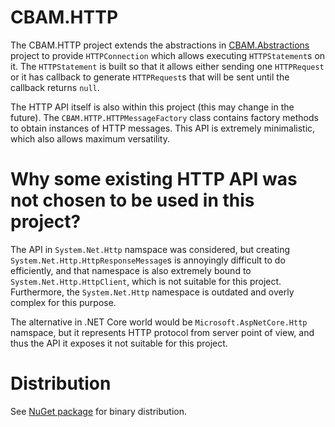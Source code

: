 # CBAM.HTTP

The CBAM.HTTP project extends the abstractions in [CBAM.Abstractions](../CBAM.Abstractions) project to provide `HTTPConnection` which allows executing `HTTPStatement`s on it.
The `HTTPStatement` is built so that it allows either sending one `HTTPRequest` or it has callback to generate `HTTPRequest`s that will be sent until the callback returns `null`.

The HTTP API itself is also within this project (this may change in the future).
The `CBAM.HTTP.HTTPMessageFactory` class contains factory methods to obtain instances of HTTP messages.
This API is extremely minimalistic, which also allows maximum versatility.

# Why some existing HTTP API was not chosen to be used in this project?
The API in `System.Net.Http` namspace was considered, but creating `System.Net.Http.HttpResponseMessage`s is annoyingly difficult to do efficiently, and that namespace is also extremely bound to `System.Net.Http.HttpClient`, which is not suitable for this project.
Furthermore, the `System.Net.Http` namespace is outdated and overly complex for this purpose.

The alternative in .NET Core world would be `Microsoft.AspNetCore.Http` namspace, but it represents HTTP protocol from server point of view, and thus the API it exposes it not suitable for this project.

# Distribution
See [NuGet package](http://www.nuget.org/packages/CBAM.HTTP) for binary distribution.